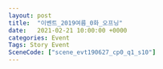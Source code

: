 ```yaml
---
layout: post
title:  "이벤트_2019여름_0화_오프닝"
date:   2021-02-21 10:00:00 +0000
categories: Event
Tags: Story Event
SceneCode: ["scene_evt190627_cp0_q1_s10"]
---
```

